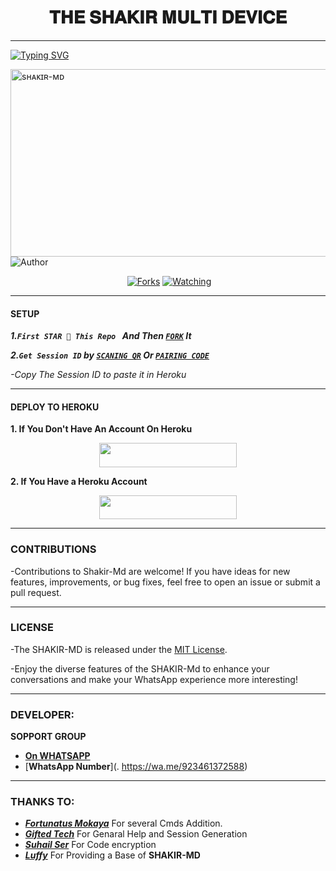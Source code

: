 <h1 align="center"> 𝐓𝐇𝐄 𝐒𝐇𝐀𝐊𝐈𝐑 𝐌𝐔𝐋𝐓𝐈 𝐃𝐄𝐕𝐈𝐂𝐄  </h1>
<p align="center">  

***
  
<a href="https://git.io/typing-svg"><img src="https://readme-typing-svg.demolab.com?font=Black+Ops+One&size=50&pause=1000&color=1BAFBAFF&center=true&width=910&height=100&lines=THANKS FOR CHOOSING +SHAKIR-MD;MULTI+DEVICE+WHATSAPP+BOT;CREATED+BY+SHAKIR+KING;RELEASED+29.4.2024" alt="Typing SVG" /></a>
  </p>
    <img alt="sʜᴀᴋɪʀ-ᴍᴅ" width="700" height="300" src="https://telegra.ph/file/e001c688ec9c283c01ee5.jpg">
<ahref="https://github.com/shakirofficial/SHAKIR_MD"><img title="Author" src="https://img.shields.io/badge/Shakir_MD-black?style=for-the-badge&logo=github"></a>
<p/>
<p align="center">
<a href="(https://github.com/shakirofficial/SHAKIR_MD)"><img (https://github.com/shakirofficial/SHAKIR_MD)"></a>
<a href="https://github.com/shakirofficial/Shakir-Md/network/members"><img title="Forks" src="https://img.shields.io/github/forks/Shakirofficial/Shakir-Md?style=social"></a>
<a href="https://github.com/shakirofficial/Shakir-Md/watchers"><img title="Watching" src="https://img.shields.io/github/watchers/shakirofficial/Shakir-Md?label=Watching&style=social"></a>
  
***

#### SETUP 

***1.`First STAR 🌟 This Repo ` And Then [`FORK`]([[](https://github.com/shakirofficial/SHAKIR_MD)](https://github.com/shakirofficial/SHAKIR_MD)/fork) It***

***2.`Get Session ID` by [`SCANING QR`](https://shakir-md-qr.onrender.com) Or [`PAIRING CODE`](https://shakir-md-z6lm.onrender.com/pair)***

*-Copy The Session ID to paste it in Heroku*

***

#### DEPLOY TO HEROKU 
**1. If You Don't Have An Account On Heroku**
    <br>
<p align="center"><a href="https://signup.heroku.com">
 <img src="https://img.shields.io/badge/Create%20Account%20Now-blue?style=for-the-badge&logo=heroku" width="220" height="38.45"/></a></p>

**2. If You Have a Heroku Account**
    <br>
<p align="center"><a href="https://Shakir-deploy.vercel.app"> <img src="https://img.shields.io/badge/DEPLOY%20NOW-blue?style=for-the-badge&logo=heroku" width="220" height="38.45"/></a></p>


***


### CONTRIBUTIONS 
-Contributions to Shakir-Md are welcome! If you have ideas for new features, improvements, or bug fixes, feel free to open an issue or submit a pull request.

***

### LICENSE 
-The SHAKIR-MD is released under the [MIT License](https://opensource.org/licenses/MIT).

-Enjoy the diverse features of the SHAKIR-Md  to enhance your conversations and make your WhatsApp experience more interesting!

***
### DEVELOPER:
**SOPPORT GROUP**
- [**On WHATSAPP**](https://whatsapp.com/channel/0029VadihJ8DZ4LVvvnAux2c)
- [**WhatsApp Number**](. https://wa.me/923461372588)

***

### THANKS TO:
- [***Fortunatus Mokaya***](https://github.com/Fortunatusmokaya) For several Cmds Addition.
- [***Gifted Tech***](https://github.com/giftedtechnexus) For Genaral Help and Session Generation
- [***Suhail Ser***](https://github.com/SuhailTechInfo) For Code encryption 
- [***Luffy***](https://github.com/Luffy2ndAccount) For Providing a Base of **SHAKIR-MD**
